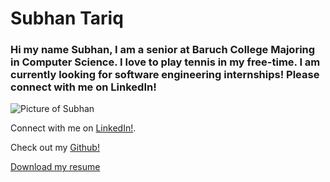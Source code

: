 # Subhan Tariq

### Hi my name Subhan, I am a senior at Baruch College Majoring in Computer Science. I love to play tennis in my free-time. I am currently looking for software engineering internships! Please connect with me on LinkedIn!

![Picture of Subhan](https://baruchais.com/headshot/Subhan.jpeg)

Connect with me on [LinkedIn!](https://www.linkedin.com/in/subhan-tariq-100h).

Check out my [Github!](https://github.com/stariq20)

[Download my resume](resume.pdf)
